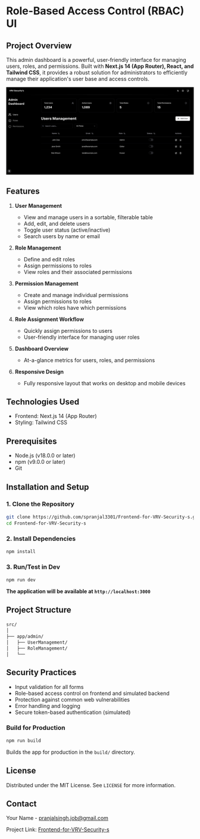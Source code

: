 # Role-Based Access Control (RBAC) UI

## Project Overview

This admin dashboard is a powerful, user-friendly interface for managing users, roles, and permissions. Built with **Next.js 14 (App Router), React, and Tailwind CSS**, it provides a robust solution for administrators to efficiently manage their application's user base and access controls.

![alt text](https://github.com/spranjal3301/Frontend-for-VRV-Security-s/blob/main/preview.png?raw=true)

## Features

1. **User Management**
   - View and manage users in a sortable, filterable table
   - Add, edit, and delete users
   - Toggle user status (active/inactive)
   - Search users by name or email

2. **Role Management**
   - Define and edit roles
   - Assign permissions to roles
   - View roles and their associated permissions

3. **Permission Management**
   - Create and manage individual permissions
   - Assign permissions to roles
   - View which roles have which permissions

4. **Role Assignment Workflow**
   - Quickly assign permissions to users
   - User-friendly interface for managing user roles

5. **Dashboard Overview**
   - At-a-glance metrics for users, roles, and permissions

6. **Responsive Design**
   - Fully responsive layout that works on desktop and mobile devices

## Technologies Used

- Frontend: Next.js 14 (App Router)
- Styling: Tailwind CSS

## Prerequisites

- Node.js (v18.0.0 or later)
- npm (v9.0.0 or later)
- Git

## Installation and Setup

### 1. Clone the Repository

```bash
git clone https://github.com/spranjal3301/Frontend-for-VRV-Security-s.git
cd Frontend-for-VRV-Security-s
```

### 2. Install Dependencies

```bash
npm install
```

### 3. Run/Test in Dev

```bash
npm run dev
```

**The application will be available at `http://localhost:3000`**

## Project Structure

```
src/
│
├── app/admin/
│   ├── UserManagement/
│   ├── RoleManagement/
│   └── 

```

## Security Practices

- Input validation for all forms
- Role-based access control on frontend and simulated backend
- Protection against common web vulnerabilities
- Error handling and logging
- Secure token-based authentication (simulated)



### Build for Production

```bash
npm run build
```

Builds the app for production in the `build/` directory.



## License

Distributed under the MIT License. See `LICENSE` for more information.

## Contact

Your Name - pranjalsingh.job@gmail.com

Project Link: [Frontend-for-VRV-Security-s](#)


